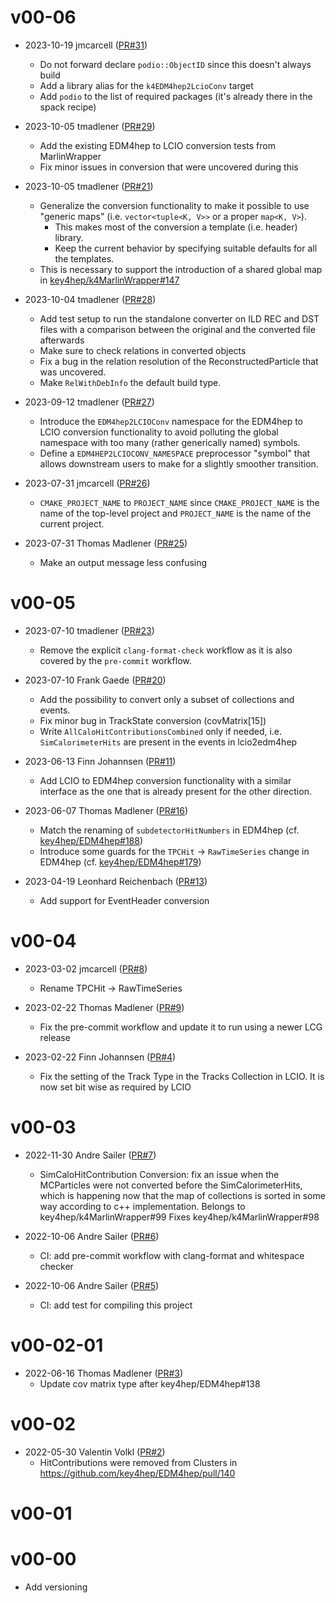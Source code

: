 # v00-06

* 2023-10-19 jmcarcell ([PR#31](https://github.com/key4hep/k4EDM4hep2LcioConv/pull/31))
  - Do not forward declare `podio::ObjectID` since this doesn't always build
  - Add a library alias for the `k4EDM4hep2LcioConv` target
  - Add `podio` to the list of required packages (it's already there in the spack recipe)

* 2023-10-05 tmadlener ([PR#29](https://github.com/key4hep/k4EDM4hep2LcioConv/pull/29))
  - Add the existing EDM4hep to LCIO conversion tests from MarlinWrapper
  - Fix minor issues in conversion that were uncovered during this

* 2023-10-05 tmadlener ([PR#21](https://github.com/key4hep/k4EDM4hep2LcioConv/pull/21))
  - Generalize the conversion functionality to make it possible to use "generic maps" (i.e. `vector<tuple<K, V>>` or a proper `map<K, V>`).
    - This makes most of the conversion a template (i.e. header) library.
    - Keep the current behavior by specifying suitable defaults for all the templates.
  - This is necessary to support the introduction of a shared global map in [key4hep/k4MarlinWrapper#147](https://github.com/key4hep/k4MarlinWrapper/pull/147)

* 2023-10-04 tmadlener ([PR#28](https://github.com/key4hep/k4EDM4hep2LcioConv/pull/28))
  - Add test setup to run the standalone converter on ILD REC and DST files with a comparison between the original and the converted file afterwards
  - Make sure to check relations in converted objects
  - Fix a bug in the relation resolution of the ReconstructedParticle that was uncovered.
  - Make `RelWithDebInfo` the default build type.

* 2023-09-12 tmadlener ([PR#27](https://github.com/key4hep/k4EDM4hep2LcioConv/pull/27))
  - Introduce the `EDM4hep2LCIOConv` namespace for the EDM4hep to LCIO conversion functionality to avoid polluting the global namespace with too many (rather generically named) symbols.
  - Define a `EDM4HEP2LCIOCONV_NAMESPACE` preprocessor "symbol" that allows downstream users to make for a slightly smoother transition.

* 2023-07-31 jmcarcell ([PR#26](https://github.com/key4hep/k4EDM4hep2LcioConv/pull/26))
  - `CMAKE_PROJECT_NAME` to `PROJECT_NAME` since `CMAKE_PROJECT_NAME` is the name of the top-level project and `PROJECT_NAME` is the name of the current project.

* 2023-07-31 Thomas Madlener ([PR#25](https://github.com/key4hep/k4EDM4hep2LcioConv/pull/25))
  - Make an output message less confusing

# v00-05

* 2023-07-10 tmadlener ([PR#23](https://github.com/key4hep/k4EDM4hep2LcioConv/pull/23))
  - Remove the explicit `clang-format-check` workflow as it is also covered by the `pre-commit` workflow.

* 2023-07-10 Frank Gaede ([PR#20](https://github.com/key4hep/k4EDM4hep2LcioConv/pull/20))
  - Add the possibility to convert only a subset of collections and events.
  - Fix minor bug in TrackState conversion (covMatrix[15])
  - Write `AllCaloHitContributionsCombined` only if needed, i.e. `SimCalorimeterHits` are present in the events in lcio2edm4hep

* 2023-06-13 Finn Johannsen ([PR#11](https://github.com/key4hep/k4EDM4hep2LcioConv/pull/11))
  - Add LCIO to EDM4hep conversion functionality with a similar interface as the one that is already present for the other direction.

* 2023-06-07 Thomas Madlener ([PR#16](https://github.com/key4hep/k4EDM4hep2LcioConv/pull/16))
  - Match the renaming of `subdetectorHitNumbers` in EDM4hep (cf. [key4hep/EDM4hep#188](https://github.com/key4hep/EDM4hep/pull/188))
  - Introduce some guards for the `TPCHit` -> `RawTimeSeries` change in EDM4hep (cf. [key4hep/EDM4hep#179](https://github.com/key4hep/EDM4hep/pull/179))

* 2023-04-19 Leonhard Reichenbach ([PR#13](https://github.com/key4hep/k4EDM4hep2LcioConv/pull/13))
  - Add support for EventHeader conversion

# v00-04

* 2023-03-02 jmcarcell ([PR#8](https://github.com/key4hep/k4EDM4hep2LcioConv/pull/8))
  - Rename TPCHit -> RawTimeSeries

* 2023-02-22 Thomas Madlener ([PR#9](https://github.com/key4hep/k4EDM4hep2LcioConv/pull/9))
  - Fix the pre-commit workflow and update it to run using a newer LCG release

* 2023-02-22 Finn Johannsen ([PR#4](https://github.com/key4hep/k4EDM4hep2LcioConv/pull/4))
  - Fix the setting of the Track Type in the Tracks Collection in LCIO. It is now set bit wise as required by LCIO

# v00-03

* 2022-11-30 Andre Sailer ([PR#7](https://github.com/key4hep/k4EDM4hep2LcioConv/pull/7))
  - SimCaloHitContribution Conversion: fix an issue when the MCParticles were not converted before the SimCalorimeterHits, which is happening now that the map of collections is sorted in some way according to c++ implementation. Belongs to key4hep/k4MarlinWrapper#99 Fixes key4hep/k4MarlinWrapper#98

* 2022-10-06 Andre Sailer ([PR#6](https://github.com/key4hep/k4EDM4hep2LcioConv/pull/6))
  - CI: add pre-commit workflow with clang-format and whitespace checker

* 2022-10-06 Andre Sailer ([PR#5](https://github.com/key4hep/k4EDM4hep2LcioConv/pull/5))
  - CI: add test for compiling this project

# v00-02-01

* 2022-06-16 Thomas Madlener ([PR#3](https://github.com/key4hep/k4EDM4hep2LcioConv/pull/3))
  - Update cov matrix type after key4hep/EDM4hep#138

# v00-02

* 2022-05-30 Valentin Volkl ([PR#2](https://github.com/key4hep/k4EDM4hep2LcioConv/pull/2))
  - HitContributions were removed from Clusters in https://github.com/key4hep/EDM4hep/pull/140

# v00-01

# v00-00

* Add versioning
